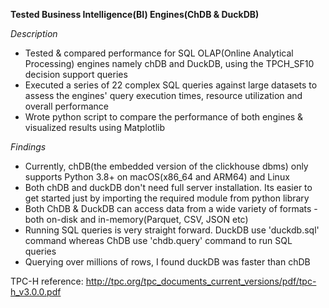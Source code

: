 **Tested Business Intelligence(BI) Engines(ChDB & DuckDB)**

*Description*   
- Tested & compared performance for SQL OLAP(Online Analytical Processing) engines namely chDB and DuckDB, using the TPCH_SF10 decision support queries
-	Executed a series of 22 complex SQL queries against large datasets to assess the engines' query execution times, resource utilization and overall performance
-	Wrote python script to compare the performance of both engines & visualized results using Matplotlib

*Findings*
- Currently, chDB(the embedded version of the clickhouse dbms) only supports Python 3.8+ on macOS(x86_64 and ARM64) and Linux
- Both chDB and duckDB don't need full server installation. Its easier to get started just by importing the required module from python library
- Both ChDB & DuckDB can access data from a wide variety of formats - both on-disk and in-memory(Parquet, CSV, JSON etc)
- Running SQL queries is very straight forward. DuckDB use 'duckdb.sql' command whereas ChDB use 'chdb.query' command to run SQL queries
- Querying over millions of rows, I found duckDB was faster than chDB

TPC-H reference: http://tpc.org/tpc_documents_current_versions/pdf/tpc-h_v3.0.0.pdf
